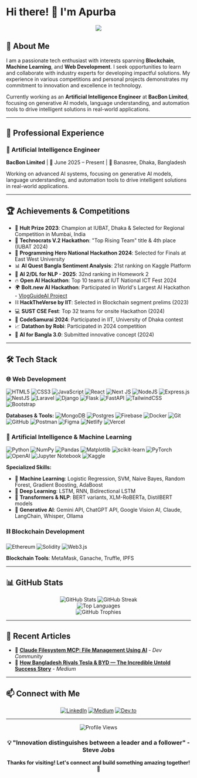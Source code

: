 # Hi there! 👋 I'm Apurba

<div align="center">
  <img src="https://readme-typing-svg.herokuapp.com/?lines=Passionate+Tech+Enthusiast;AI+Engineer+%40+BacBon+Limited;Blockchain+%26+Web+Developer;Machine+Learning+Specialist&center=true&width=500&height=50&color=36BCF7&vCenter=true&size=22">
</div>

## 🚀 About Me

I am a passionate tech enthusiast with interests spanning **Blockchain**, **Machine Learning**, and **Web Development**. I seek opportunities to learn and collaborate with industry experts for developing impactful solutions. My experience in various competitions and personal projects demonstrates my commitment to innovation and excellence in technology.

Currently working as an **Artificial Intelligence Engineer** at **BacBon Limited**, focusing on generative AI models, language understanding, and automation tools to drive intelligent solutions in real-world applications.

---

## 💼 Professional Experience

### 🤖 Artificial Intelligence Engineer
**BacBon Limited** | 📅 June 2025 – Present | 📍 Banasree, Dhaka, Bangladesh

Working on advanced AI systems, focusing on generative AI models, language understanding, and automation tools to drive intelligent solutions in real-world applications.

---

## 🏆 Achievements & Competitions

- 🥇 **Hult Prize 2023**: Champion at IUBAT, Dhaka & Selected for Regional Competition in Mumbai, India
- 🏅 **Technocrats V.2 Hackathon**: "Top Rising Team" title & 4th place (IUBAT 2024)
- 🎯 **Programming Hero National Hackathon 2024**: Selected for Finals at East West University
- 📊 **AI Quest Bangla Sentiment Analysis**: 21st ranking on Kaggle Platform
- 🤖 **AI 2/DL for NLP - 2025**: 32nd ranking in Homework 2
- 🔥 **Open AI Hackathon**: Top 10 teams at IUT National ICT Fest 2024
- 🌍 **Bolt.new AI Hackathon**: Participated in World's Largest AI Hackathon - [VlogGuideAI Project](https://devpost.com/software/vlogguideai)
- ⛓️ **HackTheVerse by IIT**: Selected in Blockchain segment prelims (2023)
- 💻 **SUST CSE Fest**: Top 32 teams for onsite Hackathon (2024)
- 🏃 **CodeSamurai 2024**: Participated in IIT, University of Dhaka contest
- 📈 **Datathon by Robi**: Participated in 2024 competition
- 🧠 **AI for Bangla 3.0**: Submitted innovative concept (2024)

---

## 🛠️ Tech Stack

### 🌐 Web Development
![HTML5](https://img.shields.io/badge/html5-%23E34F26.svg?style=for-the-badge&logo=html5&logoColor=white)
![CSS3](https://img.shields.io/badge/css3-%231572B6.svg?style=for-the-badge&logo=css3&logoColor=white)
![JavaScript](https://img.shields.io/badge/javascript-%23323330.svg?style=for-the-badge&logo=javascript&logoColor=%23F7DF1E)
![React](https://img.shields.io/badge/react-%2320232a.svg?style=for-the-badge&logo=react&logoColor=%2361DAFB)
![Next JS](https://img.shields.io/badge/Next-black?style=for-the-badge&logo=next.js&logoColor=white)
![NodeJS](https://img.shields.io/badge/node.js-6DA55F?style=for-the-badge&logo=node.js&logoColor=white)
![Express.js](https://img.shields.io/badge/express.js-%23404d59.svg?style=for-the-badge&logo=express&logoColor=%2361DAFB)
![NestJS](https://img.shields.io/badge/nestjs-%23E0234E.svg?style=for-the-badge&logo=nestjs&logoColor=white)
![Laravel](https://img.shields.io/badge/laravel-%23FF2D20.svg?style=for-the-badge&logo=laravel&logoColor=white)
![Django](https://img.shields.io/badge/django-%23092E20.svg?style=for-the-badge&logo=django&logoColor=white)
![Flask](https://img.shields.io/badge/flask-%23000.svg?style=for-the-badge&logo=flask&logoColor=white)
![FastAPI](https://img.shields.io/badge/FastAPI-005571?style=for-the-badge&logo=fastapi)
![TailwindCSS](https://img.shields.io/badge/tailwindcss-%2338B2AC.svg?style=for-the-badge&logo=tailwind-css&logoColor=white)
![Bootstrap](https://img.shields.io/badge/bootstrap-%23563D7C.svg?style=for-the-badge&logo=bootstrap&logoColor=white)

**Databases & Tools:**
![MongoDB](https://img.shields.io/badge/MongoDB-%234ea94b.svg?style=for-the-badge&logo=mongodb&logoColor=white)
![Postgres](https://img.shields.io/badge/postgres-%23316192.svg?style=for-the-badge&logo=postgresql&logoColor=white)
![Firebase](https://img.shields.io/badge/firebase-%23039BE5.svg?style=for-the-badge&logo=firebase)
![Docker](https://img.shields.io/badge/docker-%230db7ed.svg?style=for-the-badge&logo=docker&logoColor=white)
![Git](https://img.shields.io/badge/git-%23F05033.svg?style=for-the-badge&logo=git&logoColor=white)
![GitHub](https://img.shields.io/badge/github-%23121011.svg?style=for-the-badge&logo=github&logoColor=white)
![Postman](https://img.shields.io/badge/Postman-FF6C37?style=for-the-badge&logo=postman&logoColor=white)
![Figma](https://img.shields.io/badge/figma-%23F24E1E.svg?style=for-the-badge&logo=figma&logoColor=white)
![Netlify](https://img.shields.io/badge/netlify-%23000000.svg?style=for-the-badge&logo=netlify&logoColor=#00C7B7)
![Vercel](https://img.shields.io/badge/vercel-%23000000.svg?style=for-the-badge&logo=vercel&logoColor=white)

### 🤖 Artificial Intelligence & Machine Learning
![Python](https://img.shields.io/badge/python-3670A0?style=for-the-badge&logo=python&logoColor=ffdd54)
![NumPy](https://img.shields.io/badge/numpy-%23013243.svg?style=for-the-badge&logo=numpy&logoColor=white)
![Pandas](https://img.shields.io/badge/pandas-%23150458.svg?style=for-the-badge&logo=pandas&logoColor=white)
![Matplotlib](https://img.shields.io/badge/Matplotlib-%23ffffff.svg?style=for-the-badge&logo=Matplotlib&logoColor=black)
![scikit-learn](https://img.shields.io/badge/scikit--learn-%23F7931E.svg?style=for-the-badge&logo=scikit-learn&logoColor=white)
![PyTorch](https://img.shields.io/badge/PyTorch-%23EE4C2C.svg?style=for-the-badge&logo=PyTorch&logoColor=white)
![OpenAI](https://img.shields.io/badge/OpenAI-74aa9c?style=for-the-badge&logo=openai&logoColor=white)
![Jupyter Notebook](https://img.shields.io/badge/jupyter-%23FA0F00.svg?style=for-the-badge&logo=jupyter&logoColor=white)
![Kaggle](https://img.shields.io/badge/Kaggle-035a7d?style=for-the-badge&logo=kaggle&logoColor=white)

**Specialized Skills:**
- 🧠 **Machine Learning**: Logistic Regression, SVM, Naive Bayes, Random Forest, Gradient Boosting, AdaBoost
- 🔮 **Deep Learning**: LSTM, RNN, Bidirectional LSTM
- 🤗 **Transformers & NLP**: BERT variants, XLM-RoBERTa, DistilBERT models
- 🎯 **Generative AI**: Gemini API, ChatGPT API, Google Vision AI, Claude, LangChain, Whisper, Ollama

### ⛓️ Blockchain Development
![Ethereum](https://img.shields.io/badge/Ethereum-3C3C3D?style=for-the-badge&logo=Ethereum&logoColor=white)
![Solidity](https://img.shields.io/badge/Solidity-%23363636.svg?style=for-the-badge&logo=solidity&logoColor=white)
![Web3.js](https://img.shields.io/badge/web3.js-F16822?style=for-the-badge&logo=web3.js&logoColor=white)

**Blockchain Tools**: MetaMask, Ganache, Truffle, IPFS

---

## 📊 GitHub Stats

<div align="center">
  <img src="https://github-readme-stats.vercel.app/api?username=Apurba3036&theme=radical&hide_border=false&include_all_commits=false&count_private=false" alt="GitHub Stats" />
  <img src="https://github-readme-streak-stats.herokuapp.com/?user=Apurba3036&theme=radical&hide_border=false" alt="GitHub Streak" />
</div>

<div align="center">
  <img src="https://github-readme-stats.vercel.app/api/top-langs/?username=Apurba3036&theme=radical&hide_border=false&include_all_commits=false&count_private=false&layout=compact" alt="Top Languages" />
</div>

<div align="center">
  <img src="https://github-profile-trophy.vercel.app/?username=Apurba3036&theme=radical&no-frame=false&no-bg=true&margin-w=4" alt="GitHub Trophies" />
</div>

---

## 📝 Recent Articles

- 📁 [**Claude Filesystem MCP: File Management Using AI**](https://dev.to/apurba/claude-filesystem-mcp-superpower-file-management-using-ai-no-coding-needed-59cd) - *Dev Community*
- 🚗 [**How Bangladesh Rivals Tesla & BYD — The Incredible Untold Success Story**](https://medium.com/@nazmussakibapurbo/amader-tesla-how-bangladesh-rivals-tesla-byd-the-incredible-untold-success-story-010c86dcab7c) - *Medium*

---

## 📫 Connect with Me

<div align="center">
  
[![LinkedIn](https://img.shields.io/badge/LinkedIn-%230077B5.svg?style=for-the-badge&logo=linkedin&logoColor=white)](https://www.linkedin.com/in/apurba3036/)
[![Medium](https://img.shields.io/badge/Medium-12100E?style=for-the-badge&logo=medium&logoColor=white)](https://medium.com/@nazmussakibapurbo)
[![Dev.to](https://img.shields.io/badge/dev.to-0A0A0A?style=for-the-badge&logo=dev.to&logoColor=white)](https://dev.to/apurba)

</div>

---

<div align="center">
  <img src="https://komarev.com/ghpvc/?username=Apurba3036&label=Profile%20views&color=0e75b6&style=flat" alt="Profile Views" />
  
  ### 💡 "Innovation distinguishes between a leader and a follower" - Steve Jobs
  
  **Thanks for visiting! Let's connect and build something amazing together! 🚀**
</div>
